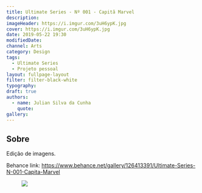 ```yaml
---
title: Ultimate Series - Nº 001 - Capitã Marvel
description:
imageHeader: https://i.imgur.com/3uH6ypK.jpg
cover: https://i.imgur.com/3uH6ypK.jpg
date: 2019-05-22 19:30
modifiedDate:
channel: Arts
category: Design
tags:
  - Ultimate Series
  - Projeto pessoal
layout: fullpage-layout
filter: filter-black-white
typography:
draft: true
authors:
  - name: Julian Silva da Cunha
    quote:
gallery:
---
```


## Sobre

Edição de imagens.

Behance link: https://www.behance.net/gallery/126413391/Ultimate-Series-N-001-Capita-Marvel

<figure>
<img src="https://i.imgur.com/3uH6ypK.jpg" className="max-w-none mx-auto block"/>
</figure>
